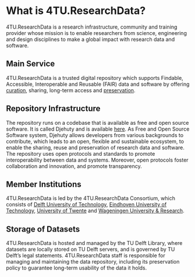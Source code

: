 # What is 4TU.ResearchData?

4TU.ResearchData is a research infrastructure, community and training provider whose mission is to enable researchers from science, engineering and design disciplines to make a global impact with research data and software.

## Main Service

4TU.ResearchData is a trusted digital repository which supports Findable, Accessible, Interoperable and Reusable (FAIR) data and software by offering [curation](/submission_workflow/data_curation.md), sharing, long-term access and [preservation](/data_preservation/intro.md). 

## Repository Infrastructure

The repository runs on a codebase that is available as free and open source software. It is called Djehuty and is available [here](https://github.com/4TUResearchData/djehuty). As Free and Open Source Software system, Djehuty allows developers from various backgrounds to contribute, which leads to an open, flexible and sustainable ecosystem, to enable the sharing, reuse and preservation of research data and software. The repository uses open protocols and standards to promote interoperability between data and systems. Moreover, open protocols foster collaboration and innovation, and promote transparency. 

## Member Institutions

4TU.ResearchData is led by the 4TU.ResearchData Consortium, which consists of [Delft University of Technology](https://www.tudelft.nl), [Eindhoven University of Technology](https://www.tue.nl/en), [University of Twente](https://www.utwente.nl/en) and [Wageningen University & Research](https://www.wur.nl/en.htm).

## Storage of Datasets

4TU.ResearchData is hosted and managed by the TU Delft Library, where datasets are locally stored on TU Delft servers, and is governed by TU Delft’s legal statements. 4TU.ResearchData staff is responsible for managing and maintaining the data repository, including its preservation policy to guarantee long-term usability of the data it holds.
